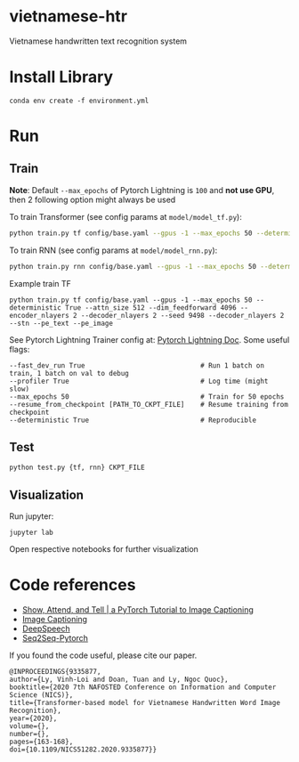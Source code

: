 # vietnamese-htr
Vietnamese handwritten text recognition system

# Install Library
```
conda env create -f environment.yml
```

# Run
## Train

**Note**: Default `--max_epochs` of Pytorch Lightning is `100` and **not use GPU**, then 2 following option might always be used

To train Transformer (see config params at `model/model_tf.py`):
```bash
python train.py tf config/base.yaml --gpus -1 --max_epochs 50 --deterministic True
```

To train RNN (see config params at `model/model_rnn.py`):
```bash
python train.py rnn config/base.yaml --gpus -1 --max_epochs 50 --deterministic True
```

Example train TF
```
python train.py tf config/base.yaml --gpus -1 --max_epochs 50 --deterministic True --attn_size 512 --dim_feedforward 4096 --encoder_nlayers 2 --decoder_nlayers 2 --seed 9498 --decoder_nlayers 2 --stn --pe_text --pe_image
```


See Pytorch Lightning Trainer config at: [Pytorch Lightning Doc](https://pytorch-lightning.readthedocs.io/en/latest/trainer.html#trainer-flags). Some useful flags:
```
--fast_dev_run True                             # Run 1 batch on train, 1 batch on val to debug
--profiler True                                 # Log time (might slow)
--max_epochs 50                                 # Train for 50 epochs
--resume_from_checkpoint [PATH_TO_CKPT_FILE]    # Resume training from checkpoint
--deterministic True                            # Reproducible
```

## Test
```
python test.py {tf, rnn} CKPT_FILE
```

## Visualization

Run jupyter:
```
jupyter lab
```

Open respective notebooks for further visualization


# Code references
- [Show, Attend, and Tell | a PyTorch Tutorial to Image Captioning](https://github.com/sgrvinod/a-PyTorch-Tutorial-to-Image-Captioning)
- [Image Captioning](https://github.com/yunjey/pytorch-tutorial/tree/master/tutorials/03-advanced/image_captioning)
- [DeepSpeech](https://github.com/SeanNaren/deepspeech.pytorch)
- [Seq2Seq-Pytorch](https://github.com/b-etienne/Seq2seq-PyTorch)

If you found the code useful, please cite our paper.
```code
@INPROCEEDINGS{9335877,
author={Ly, Vinh-Loi and Doan, Tuan and Ly, Ngoc Quoc},
booktitle={2020 7th NAFOSTED Conference on Information and Computer Science (NICS)},
title={Transformer-based model for Vietnamese Handwritten Word Image Recognition},
year={2020},
volume={},
number={},
pages={163-168},
doi={10.1109/NICS51282.2020.9335877}}
```
